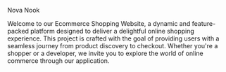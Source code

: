 Nova Nook 


Welcome to our Ecommerce Shopping Website, a dynamic and feature-packed platform designed to deliver a delightful online shopping experience. This project is crafted with the goal of providing users with a seamless journey from product discovery to checkout. Whether you're a shopper or a developer, we invite you to explore the world of online commerce through our application.
